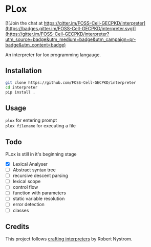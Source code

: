 # PLox


[![Join the chat at https://gitter.im/FOSS-Cell-GECPKD/interpreter](https://badges.gitter.im/FOSS-Cell-GECPKD/interpreter.svg)](https://gitter.im/FOSS-Cell-GECPKD/interpreter?utm_source=badge&utm_medium=badge&utm_campaign=pr-badge&utm_content=badge)

An interpreter for lox programming langauge.

## Installation

```sh
git clone https://github.com/FOSS-Cell-GECPKD/interpreter
cd interpreter
pip install .
```

## Usage

`plox` for entering prompt </br>
`plox filename` for executing a file

## Todo

PLox is still in it's beginning stage
- [x]  Lexical Analyser
- [ ] Abstract syntax tree
- [ ] recursive descent parsing
- [ ] lexical scope
- [ ] control flow
- [ ] function with parameters
- [ ] static variable resolution
- [ ] error detection
- [ ] classes

## Credits

This project follows [crafting interpreters](https://craftinginterpreters.com/) by Robert Nystrom.
